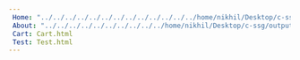 ```yaml
---
 Home: "../../../../../../../../../../../../../home/nikhil/Desktop/c-ssg/output/index.html"
 About: "../../../../../../../../../../home/nikhil/Desktop/c-ssg/output/about.html"
 Cart: Cart.html
 Test: Test.html
---
```


